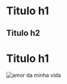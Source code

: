 # Titulo h1
## Titulo h2

<h1> Titulo h1 </h1>

<img src="https://bccpassos.github.io/encomp/imagens/albert.png" alt="amor da minha vida" style="widht=200px">
